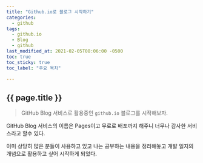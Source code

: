 ```yaml
---
title: "Github.io로 블로그 시작하기"
categories: 
  - github
tags:
  - github.io
  - Blog
  - github
last_modified_at: 2021-02-05T08:06:00 -0500
toc: true
toc_sticky: true
toc_label: "주요 목차"

---
```


## {{ page.title }}

> GitHub Blog 서비스로 활용중인 `github.io` 블로그를 시작해보자.

GitHub Blog 서비스의 이름은 Pages이고 무료로 배포까지 해주니 너무나 감사한 서비스라고 할수 있다.

이미 상당히 많은 분들이 사용하고 있고 나는 공부하는 내용을 정리해놓고 개발 일지의 개념으로 활용하고 싶어 시작하게 되었다.
